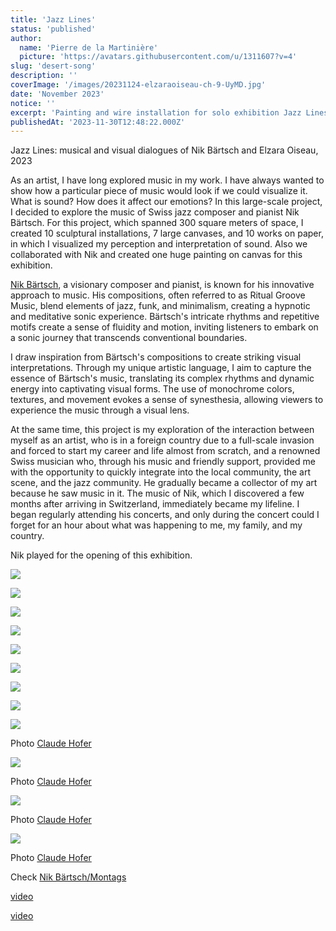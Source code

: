 ```yaml
---
title: 'Jazz Lines'
status: 'published'
author:
  name: 'Pierre de la Martinière'
  picture: 'https://avatars.githubusercontent.com/u/1311607?v=4'
slug: 'desert-song'
description: ''
coverImage: '/images/20231124-elzaraoiseau-ch-9-UyMD.jpg'
date: 'November 2023'
notice: ''
excerpt: 'Painting and wire installation for solo exhibition Jazz Lines'
publishedAt: '2023-11-30T12:48:22.000Z'
---
```


Jazz Lines: musical and visual dialogues of Nik Bärtsch and Elzara Oiseau, 2023

As an artist, I have long explored music in my work. I have always wanted to show how a particular piece of music would look if we could visualize it. What is sound? How does it affect our emotions? In this large-scale project, I decided to explore the music of Swiss jazz composer and pianist Nik Bärtsch. For this project, which spanned 300 square meters of space, I created 10 sculptural installations, 7 large canvases, and 10 works on paper, in which I visualized my perception and interpretation of sound. Also we collaborated with Nik and created one huge painting on canvas for this exhibition.

[Nik Bärtsch](https://www.nikbaertsch.com/), a visionary composer and pianist, is known for his innovative approach to music. His compositions, often referred to as Ritual Groove Music, blend elements of jazz, funk, and minimalism, creating a hypnotic and meditative sonic experience. Bärtsch's intricate rhythms and repetitive motifs create a sense of fluidity and motion, inviting listeners to embark on a sonic journey that transcends conventional boundaries.

I draw inspiration from Bärtsch's compositions to create striking visual interpretations. Through my unique artistic language, I aim to capture the essence of Bärtsch's music, translating its complex rhythms and dynamic energy into captivating visual forms. The use of monochrome colors, textures, and movement evokes a sense of synesthesia, allowing viewers to experience the music through a visual lens.

At the same time, this project is my exploration of the interaction between myself as an artist, who is in a foreign country due to a full-scale invasion and forced to start my career and life almost from scratch, and a renowned Swiss musician who, through his music and friendly support, provided me with the opportunity to quickly integrate into the local community, the art scene, and the jazz community. He gradually became a collector of my art because he saw music in it. The music of Nik, which I discovered a few months after arriving in Switzerland, immediately became my lifeline. I began regularly attending his concerts, and only during the concert could I forget for an hour about what was happening to me, my family, and my country.

Nik played for the opening of this exhibition.

![](/images/copi-1-c1Nj.jpg)

![](/images/modul-59-cyMT.jpg)

![](/images/moonday-Q1Mj.jpg)

![](/images/copi-3-I4NT.jpg)

![](/images/photo_2024-10-11_19-38-26-kzMD.jpg)

![](/images/photo_2024-02-06_18-13-08--2--U5Mz.jpg)

![](/images/photo_2024-02-06_18-13-08-g4Nj.jpg)

![](/images/copi-2-AyMD.jpg)

![](/images/20231124-elzaraoiseau-ch-4-Q2OD.jpg)

Photo [Claude Hofer](https://claude-hofer.com/)

![](/images/20231124-elzaraoiseau-ch-7-gxNz.jpg)

Photo [Claude Hofer](https://claude-hofer.com/)

![](/images/20231124-elzaraoiseau-ch-2-g4Mz.jpg)

Photo [Claude Hofer](https://claude-hofer.com/)

![](/images/20231124-elzaraoiseau-ch-9-MyOT.jpg)

Photo [Claude Hofer](https://claude-hofer.com/)

Check [Nik Bärtsch/Montags](https://www.nikbaertsch.com/montags)

[video](https://youtu.be/E9eYCx-yNfY?feature=shared)

[video](https://youtu.be/oeMaDCNfdWc?si=zk0q8wVl0Tj2Cj5Z)